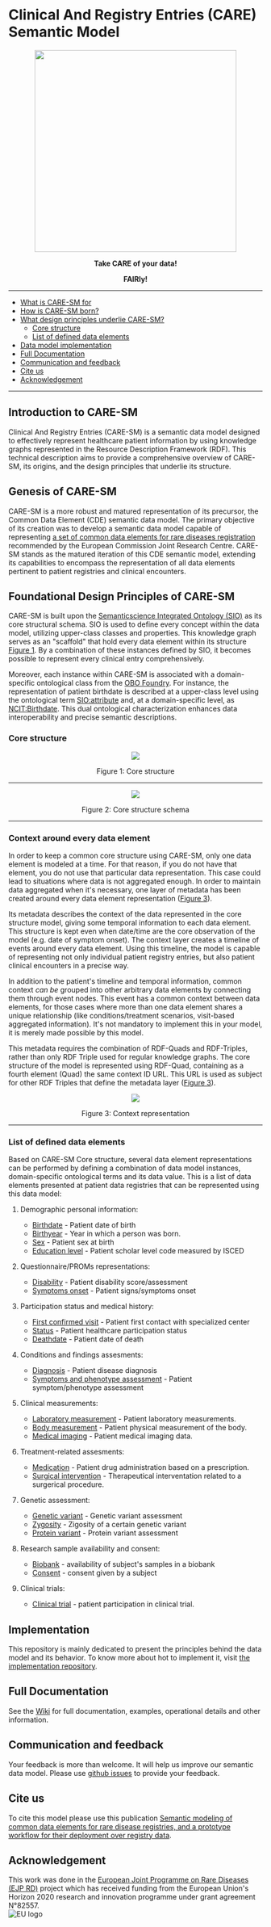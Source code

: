 # Clinical And Registry Entries (CARE) Semantic Model

<p align="center"> 
	<img src="https://raw.githubusercontent.com/CARE-SM/CARE-Semantic-Model/main/images/CARE-SM_logo.png"width="400" height="400"> 
<p align="center" > </p> 
<p align="center"><b>Take CARE of your data!</b></p>
<p align="center"><b>FAIRly!</b></p> 
<hr>

* [What is CARE-SM for](#introduction-to-care-sm)
* [How is CARE-SM born?](#genesis-of-care-sm)
* [What design principles underlie CARE-SM?](#foundational-design-principles-of-care-sm)
    * [Core structure](#core-structure)
    * [List of defined data elements](#list-of-defined-data-elements)
* [Data model implementation](#implementation)
* [Full Documentation](#full-documentation)
* [Communication and feedback](#communication-and-feedback)
* [Cite us](#cite-us)
* [Acknowledgement](#acknowledgement)

<hr>

## Introduction to CARE-SM

Clinical And Registry Entries (CARE-SM) is a semantic data model designed to effectively represent healthcare patient information by using knowledge graphs represented in the Resource Description Framework (RDF). This technical description aims to provide a comprehensive overview of CARE-SM, its origins, and the design principles that underlie its structure.

## Genesis of CARE-SM

CARE-SM is a more robust and matured representation of its precursor, the Common Data Element (CDE) semantic data model. The primary objective of its creation was to develop a semantic data model capable of representing [a set of common data elements for rare diseases registration](https://eu-rd-platform.jrc.ec.europa.eu/sites/default/files/CDS/EU_RD_Platform_CDS_Final.pdf) recommended by the European Commission Joint Research Centre. CARE-SM stands as the matured iteration of this CDE semantic model, extending its capabilities to encompass the representation of all data elements pertinent to patient registries and clinical encounters.

## Foundational Design Principles of CARE-SM

CARE-SM is built upon the [Semanticscience Integrated Ontology (SIO)](https://doi.org/10.1186/2041-1480-5-14) as its core structural schema. SIO is used to define every concept within the data model, utilizing upper-class classes and properties. This knowledge graph serves as an "scaffold" that hold every data element within its structure [Figure 1](#core-structure). By a combination of these instances defined by SIO, it becomes possible to represent every clinical entry comprehensively. 

Moreover, each instance within CARE-SM is associated with a domain-specific ontological class from the [OBO Foundry](http://obofoundry.org/). For instance, the representation of patient birthdate is described at a upper-class level using the ontological term [SIO:attribute](http://semanticscience.org/resource/SIO_000614) and, at a domain-specific level, as [NCIT:Birthdate](http://purl.obolibrary.org/obo/NCIT_C68615). This dual ontological characterization enhances data interoperability and  precise semantic descriptions.


### Core structure

<p align="center"> 
	<img src="https://raw.githubusercontent.com/CARE-SM/CARE-Semantic-Model/main/images/CARE-SM-Core.png"> 
<p align="center"> Figure 1: Core structure </p> 

<hr>
<p align="center"> 
	<img src="https://raw.githubusercontent.com/CARE-SM/CARE-Semantic-Model/main/images/CARE-SM-Schema.png"> 
<p align="center"> Figure 2: Core structure schema </p> 
<hr>


### Context around every data element

In order to keep a common core structure using CARE-SM, only one data element is modeled at a time. For that reason, if you do not have that element, you do not use that particular data representation. This case could lead to situations where data is not aggregated enough. In order to maintain data aggregated when it's necessary, one layer of metadata has been created around every data element representation ([Figure 3](#context-around-every-data-element)). 

Its metadata describes the context of the data represented in the core structure model, giving some temporal information to each data element. This structure is kept even when date/time are the core observation of the model (e.g. date of symptom onset). The context layer creates a timeline of events around every data element. Using this timeline, the model is capable of representing not only individual patient registry entries, but also patient clinical encounters in a precise way.

In addition to the patient's timeline and temporal information, common context _can be_ grouped into other arbitrary data elements by connecting them through event nodes. This event has a common context between data elements, for those cases where more than one data element shares a unique relationship (like conditions/treatment scenarios, visit-based aggregated information). It's not mandatory to implement this in your model, it is merely made possible by this model.

This metadata requires the combination of RDF-Quads and RDF-Triples, rather than only RDF Triple used for regular knowledge graphs. The core structure of the model is represented using RDF-Quad, containing as a fourth element (Quad) the same context ID URL. This URL is used as subject for other RDF Triples that define the metadata layer ([Figure 3](#context-around-every-data-element)).

<p align="center"> 
	<img src="https://raw.githubusercontent.com/CARE-SM/CARE-Semantic-Model/main/images/CARE-SM-Context.png"> 
<p align="center"> Figure 3: Context representation </p> 

<hr>


### List of defined data elements

Based on CARE-SM Core structure, several data element representations can be performed by defining a combination of data model instances, domain-specific ontological terms and its data value. This is a list of data elements presented at patient data registries that can be represented using this data model:

1. Demographic personal information:

    * [Birthdate](https://github.com/CARE-SM/CARE-Semantic-Model/wiki/CARE-SM-Birthdate) - Patient date of birth
    * [Birthyear](https://github.com/CARE-SM/CARE-Semantic-Model/wiki/CARE-SM-Birthyear) - Year in which a person was born.
    * [Sex](https://github.com/CARE-SM/CARE-Semantic-Model/wiki/CARE-SM-Sex) -  Patient sex at birth
    * [Education level](https://github.com/CARE-SM/CARE-Semantic-Model/wiki/CARE-SM-Education) - Patient scholar level code measured by ISCED

2. Questionnaire/PROMs representations:
    * [Disability](https://github.com/CARE-SM/CARE-Semantic-Model/wiki/CARE-SM-Questionnaire-disability) - Patient disability score/assessment
    * [Symptoms onset](https://github.com/CARE-SM/CARE-Semantic-Model/wiki/CARE-SM-Questionnaire-symptoms_onset) - Patient signs/symptoms onset

3. Participation status and medical history:
    * [First confirmed visit](https://github.com/CARE-SM/CARE-Semantic-Model/wiki/CARE-SM-First_visit) - Patient first contact with specialized center
    * [Status](https://github.com/CARE-SM/CARE-Semantic-Model/wiki/CARE-SM-Status) - Patient healthcare participation status
    * [Deathdate](https://github.com/CARE-SM/CARE-Semantic-Model/wiki/CARE-SM-Deathdate) -  Patient date of death

4. Conditions and findings assesments:
    * [Diagnosis](https://github.com/CARE-SM/CARE-Semantic-Model/wiki/CARE-SM-Diagnosis) - Patient disease diagnosis
    * [Symptoms and phenotype assessment](https://github.com/CARE-SM/CARE-Semantic-Model/wiki/CARE-SM-Symptom) -  Patient symptom/phenotype assessment

5. Clinical measurements:
    * [Laboratory measurement](https://github.com/CARE-SM/CARE-Semantic-Model/wiki/CARE-SM-Laboratory) - Patient laboratory measurements.
    * [Body measurement](https://github.com/CARE-SM/CARE-Semantic-Model/wiki/CARE-SM-Body_measurement) - Patient physical measurement of the body. 
    * [Medical imaging](https://github.com/CARE-SM/CARE-Semantic-Model/wiki/CARE-SM-Imaging) -  Patient medical imaging data.

6. Treatment-related assesments:
    * [Medication](https://github.com/CARE-SM/CARE-Semantic-Model/wiki/CARE-SM-Medication) - Patient drug administration based on a prescription.
    * [Surgical intervention](https://github.com/CARE-SM/CARE-Semantic-Model/wiki/CARE-SM-Surgery) -  Therapeutical interventation related to a surgerical procedure.

7. Genetic assessment:
    * [Genetic variant](https://github.com/CARE-SM/CARE-Semantic-Model/wiki/CARE-SM-Genotype-variant) -  Genetic variant assessment
    * [Zygosity](https://github.com/CARE-SM/CARE-Semantic-Model/wiki/CARE-SM-Genotype-zygosity) -  Zigosity of a certain genetic variant
    * [Protein variant](https://github.com/CARE-SM/CARE-Semantic-Model/wiki/CARE-SM-Genotype-Protein) -  Protein variant assessment
    <!-- * [Aminoacid location](https://github.com/CARE-SM/CARE-Semantic-Model/wiki/CARE-SM-Genotype-aminoacid) -  Position of a aminoacid in a certain protein chain. -->

8. Research sample availability and consent:
    * [Biobank](https://github.com/CARE-SM/CARE-Semantic-Model/wiki/CARE-SM-Biobank) - availability of subject's samples in a biobank
    * [Consent](https://github.com/CARE-SM/CARE-Semantic-Model/wiki/CARE-SM-Consent) -  consent given by a subject

9. Clinical trials:
    * [Clinical trial](https://github.com/CARE-SM/CARE-Semantic-Model/wiki/CARE-SM-Clinical_trial) -  patient participation in clinical trial.


## Implementation

This repository is mainly dedicated to present the principles behind the data model and its behavior. To know more about hot to implement it, visit [the implementation repository](https://github.com/CARE-SM/CARE-SM-Implementation).


## Full Documentation
See the [Wiki](https://github.com/CARE-SM/CARE-Semantic-Model/wiki) for full documentation, examples, operational details and other information.

## Communication and feedback
Your feedback is more than welcome. It will help us improve our semantic data model. Please use [github issues](https://github.com/CARE-SM/CARE-Semantic-Model/issues) to provide your feedback.


## Cite us
To cite this model please use this publication [Semantic modeling of common data elements for rare disease registries, and a prototype workflow for their deployment over registry data](https://doi.org/10.1186/s13326-022-00264-6).


## Acknowledgement
This work was done in the [European Joint Programme on Rare Diseases (EJP RD)](https://www.ejprarediseases.org/) project which has received funding from the European Union's Horizon 2020 research and innovation programme under grant agreement N°82557.  
![EU logo](https://github.com/ejp-rd-vp/smart-guidance/blob/main/images/eu-flag.png?raw=true)  


